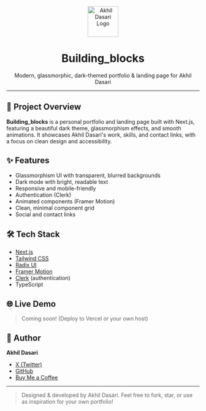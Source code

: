 <div align="center">
  <img src="public/logo.png" alt="Akhil Dasari Logo" width="80" />
  <h1>Building_blocks</h1>
  <p>Modern, glassmorphic, dark-themed portfolio & landing page for Akhil Dasari</p>
</div>

---

## 🚀 Project Overview

**Building_blocks** is a personal portfolio and landing page built with Next.js, featuring a beautiful dark theme, glassmorphism effects, and smooth animations. It showcases Akhil Dasari's work, skills, and contact links, with a focus on clean design and accessibility.

## ✨ Features

- Glassmorphism UI with transparent, blurred backgrounds
- Dark mode with bright, readable text
- Responsive and mobile-friendly
- Authentication (Clerk)
- Animated components (Framer Motion)
- Clean, minimal component grid
- Social and contact links

## 🛠️ Tech Stack

- [Next.js](https://nextjs.org/)
- [Tailwind CSS](https://tailwindcss.com/)
- [Radix UI](https://www.radix-ui.com/)
- [Framer Motion](https://framer.com/motion)
- [Clerk](https://clerk.com/) (authentication)
- TypeScript

## 🌐 Live Demo

> Coming soon! (Deploy to Vercel or your own host)

## 👤 Author

**Akhil Dasari**

- [X (Twitter)](https://x.com/akhileshYcreate)
- [GitHub](https://github.com/akhileshdasari2004/Building_block)
- [Buy Me a Coffee](https://www.buymeacoffee.com/akhileshda9)

---

> Designed & developed by Akhil Dasari. Feel free to fork, star, or use as inspiration for your own portfolio!

